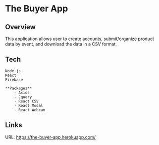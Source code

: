 # The Buyer App

## Overview

This application allows user to create accounts, submit/organize product data by event, and download the data in a CSV format.

## Tech

    Node.js
    React
    Firebase 

    **Packages** 
        - Axios
        - Jquery
        - React CSV
        - React Modal
        - React Webcam

## Links

URL: https://the-buyer-app.herokuapp.com/